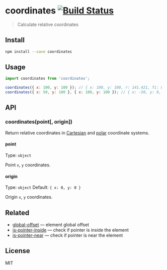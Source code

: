 # coordinates [![Build Status][travis-image]][travis-url]

> Calculate relative coordinates

## Install

```sh
npm install --save coordinates
```

## Usage

```js
import coordinates from 'coordinates';

coordinates({ x: 100, y: 100 }); // { x: 100, y: 100, r: 141.421, fi: 0.785 }
coordinates({ x: 50, y: 100 }, { x: 100, y: 100 }); // { x: -50, y: 0, r: 50, fi: 3.146 }
```

## API

### coordinates(point[, origin])

Return relative coordinates in [Cartesian][cartesian] and [polar][polar] coordinate systems.

#### point

Type: `object`

Point `x`, `y` coordinates.

#### origin

Type: `object`
Default: `{ x: 0, y: 0 }`

Origin `x`, `y` coordinates.

## Related

* [global-offset][global-offset] — element global offset
* [is-pointer-inside][is-pointer-inside] — check if pointer is inside the element
* [is-pointer-near][is-pointer-near] — check if pointer is near the element

## License

MIT

[travis-url]: https://travis-ci.org/andrepolischuk/coordinates
[travis-image]: https://travis-ci.org/andrepolischuk/coordinates.svg?branch=master

[cartesian]: https://en.wikipedia.org/wiki/Cartesian_coordinate_system
[polar]: https://en.wikipedia.org/wiki/Polar_coordinate_system

[global-offset]: https://github.com/andrepolischuk/global-offset
[is-pointer-inside]: https://github.com/andrepolischuk/is-pointer-inside
[is-pointer-near]: https://github.com/andrepolischuk/is-pointer-near
